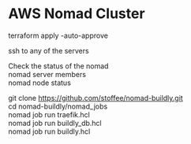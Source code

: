 # AWS Nomad Cluster

terraform apply -auto-approve

ssh to any of the servers

Check the status of the nomad<br>
nomad server members<br>
nomad node status<br>

git clone https://github.com/stoffee/nomad-buildly.git<br>
cd nomad-buildly/nomad_jobs<br>
nomad job run traefik.hcl<br>
nomad job run buildly_db.hcl<br>
nomad job run buildly.hcl<br>
